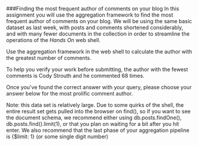 ###Finding the most frequent author of comments on your blog
In this assignment you will use the aggregation framework to find the most frequent author of comments on your blog. We will be using the same basic dataset as last week, with posts and comments shortened considerably, and with many fewer documents in the collection in order to streamline the operations of the *Hands On* web shell. 

Use the aggregation framework in the web shell to calculate the author with the greatest number of comments. 

To help you verify your work before submitting, the author with the fewest comments is Cody Strouth and he commented 68 times. 

Once you've found the correct answer with your query, please choose your answer below for the most prolific comment author. 

Note: this data set is relatively large. Due to some quirks of the shell, the entire result set gets pulled into the browser on find(), so if you want to see the document schema, we recommend either using db.posts.findOne(), db.posts.find().limit(1), or that you plan on waiting for a bit after you hit enter. We also recommend that the last phase of your aggregation pipeline is {$limit: 1} (or some single digit number)